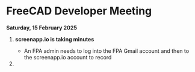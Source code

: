 # FreeCAD Developer Meeting

**Saturday, 15 February 2025**

1. **screenapp.io is taking minutes**
   - An FPA admin needs to log into the FPA Gmail account and then to the screenapp.io account to record

2. 
